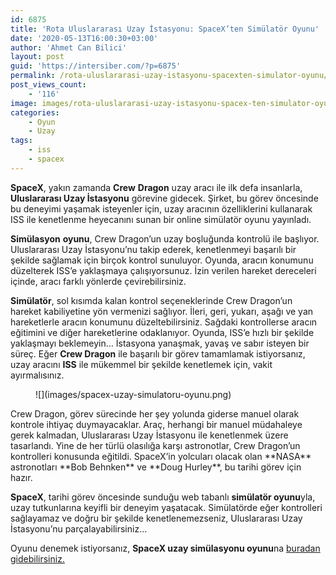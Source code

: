 ```yaml
---
id: 6875
title: 'Rota Uluslararası Uzay İstasyonu: SpaceX’ten Simülatör Oyunu'
date: '2020-05-13T16:00:30+03:00'
author: 'Ahmet Can Bilici'
layout: post
guid: 'https://intersiber.com/?p=6875'
permalink: /rota-uluslararasi-uzay-istasyonu-spacexten-simulator-oyunu/
post_views_count:
    - '116'
image: images/rota-uluslararasi-uzay-istasyonu-spacex-ten-simulator-oyunu.png
categories:
    - Oyun
    - Uzay
tags:
    - iss
    - spacex
---
```


**SpaceX**, yakın zamanda **Crew** **Dragon** uzay aracı ile ilk defa insanlarla, **Uluslararası Uzay İstasyonu** görevine gidecek. Şirket, bu görev öncesinde bu deneyimi yaşamak isteyenler için, uzay aracının özelliklerini kullanarak ISS ile kenetlenme heyecanını sunan bir online simülatör oyunu yayınladı.

**Simülasyon** **oyunu**, Crew Dragon’un uzay boşluğunda kontrolü ile başlıyor. Uluslararası Uzay İstasyonu’nu takip ederek, kenetlenmeyi başarılı bir şekilde sağlamak için birçok kontrol sunuluyor. Oyunda, aracın konumunu düzelterek ISS’e yaklaşmaya çalışıyorsunuz. İzin verilen hareket dereceleri içinde, aracı farklı yönlerde çevirebilirsiniz.

**Simülatör**, sol kısımda kalan kontrol seçeneklerinde Crew Dragon’un hareket kabiliyetine yön vermenizi sağlıyor. İleri, geri, yukarı, aşağı ve yan hareketlerle aracın konumunu düzeltebilirsiniz. Sağdaki kontrollerse aracın eğitimini ve diğer hareketlerine odaklanıyor. Oyunda, ISS’e hızlı bir şekilde yaklaşmayı beklemeyin… İstasyona yanaşmak, yavaş ve sabır isteyen bir süreç. Eğer **Crew Dragon** ile başarılı bir görev tamamlamak istiyorsanız, uzay aracını **ISS** ile mükemmel bir şekilde kenetlemek için, vakit ayırmalısınız.

<figure class="wp-block-image size-large">![](images/spacex-uzay-simulatoru-oyunu.png)</figure>Crew Dragon, görev sürecinde her şey yolunda giderse manuel olarak kontrole ihtiyaç duymayacaklar. Araç, herhangi bir manuel müdahaleye gerek kalmadan, Uluslararası Uzay İstasyonu ile kenetlenmek üzere tasarlandı. Yine de her türlü olasılığa karşı astronotlar, Crew Dragon’un kontrolleri konusunda eğitildi. SpaceX’in yolcuları olacak olan **NASA** astronotları **Bob Behnken** ve **Doug Hurley**, bu tarihi görev için hazır.

**SpaceX**, tarihi görev öncesinde sunduğu web tabanlı **simülatör oyunu**yla, uzay tutkunlarına keyifli bir deneyim yaşatacak. Simülatörde eğer kontrolleri sağlayamaz ve doğru bir şekilde kenetlenemezseniz, Uluslararası Uzay İstasyonu’nu parçalayabilirsiniz…

Oyunu denemek istiyorsanız, **SpaceX uzay simülasyonu oyunu**na [buradan gidebilirsiniz.](https://iss-sim.spacex.com/)